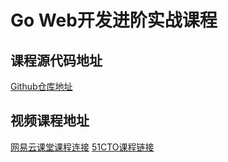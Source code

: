 # Go Web开发进阶实战课程


## 课程源代码地址

[Github仓库地址](https://github.com/Q1mi/goweb_pro)

## 视频课程地址

[网易云课堂课程连接](https://study.163.com/course/courseMain.htm?courseId=1210171207&share=2&shareId=480000002229610)
[51CTO课程链接](https://edu.51cto.com/sd/68c23)


